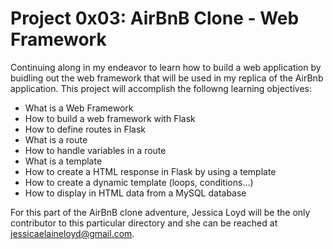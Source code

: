 # Project 0x03: AirBnB Clone - Web Framework
Continuing along in my endeavor to learn how to build a web application by buidling out the web framework that will be used in my replica of the AirBnb application. This project will accomplish the followng learning objectives:
- What is a Web Framework
- How to build a web framework with Flask
- How to define routes in Flask
- What is a route
- How to handle variables in a route
- What is a template
- How to create a HTML response in Flask by using a template
- How to create a dynamic template (loops, conditions…)
- How to display in HTML data from a MySQL database

For this part of the AirBnB clone adventure, Jessica Loyd will be the only contributor to this particular directory and she can be reached at jessicaelaineloyd@gmail.com.